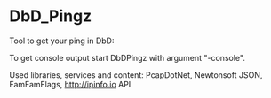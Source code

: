 # DbD_Pingz
Tool to get your ping in DbD:

To get console output start DbDPingz with argument "-console".

Used libraries, services and content:
PcapDotNet, Newtonsoft JSON, FamFamFlags, http://ipinfo.io API
